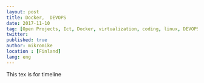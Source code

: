 ```yaml
---
layout: post
title: Docker,  DEVOPS
date: 2017-11-10
tag: [Open Projects, Ict, Docker, virtualization, coding, linux, DEVOPS]
twitter:
published: true
author: mikromike
location : [Finland]
lang: eng
---
```

This tex is for timeline

<!--more-->

